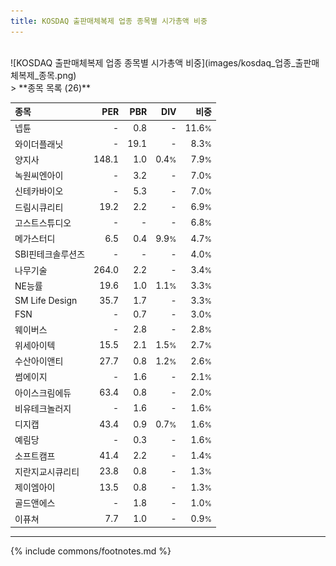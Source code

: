 ```yaml
---
title: KOSDAQ 출판매체복제 업종 종목별 시가총액 비중
---
```

<br>
![KOSDAQ 출판매체복제 업종 종목별 시가총액 비중](images/kosdaq_업종_출판매체복제_종목.png)
<br>
> **종목 목록 (26)**<a id="list"></a>

| **종목** | **PER** | **PBR** | **DIV** | **비중** |
| :------- | ------: | ------: | ------: | -------: |
| 넵튠 | - | 0.8 | - | 11.6<small>%</small> |
| 와이더플래닛 | - | 19.1 | - | 8.3<small>%</small> |
| 양지사 | 148.1 | 1.0 | 0.4<small>%</small> | 7.9<small>%</small> |
| 녹원씨엔아이 | - | 3.2 | - | 7.0<small>%</small> |
| 신테카바이오 | - | 5.3 | - | 7.0<small>%</small> |
| 드림시큐리티 | 19.2 | 2.2 | - | 6.9<small>%</small> |
| 고스트스튜디오 | - | - | - | 6.8<small>%</small> |
| 메가스터디 | 6.5 | 0.4 | 9.9<small>%</small> | 4.7<small>%</small> |
| SBI핀테크솔루션즈 | - | - | - | 4.0<small>%</small> |
| 나무기술 | 264.0 | 2.2 | - | 3.4<small>%</small> |
| NE능률 | 19.6 | 1.0 | 1.1<small>%</small> | 3.3<small>%</small> |
| SM Life Design | 35.7 | 1.7 | - | 3.3<small>%</small> |
| FSN | - | 0.7 | - | 3.0<small>%</small> |
| 웨이버스 | - | 2.8 | - | 2.8<small>%</small> |
| 위세아이텍 | 15.5 | 2.1 | 1.5<small>%</small> | 2.7<small>%</small> |
| 수산아이앤티 | 27.7 | 0.8 | 1.2<small>%</small> | 2.6<small>%</small> |
| 썸에이지 | - | 1.6 | - | 2.1<small>%</small> |
| 아이스크림에듀 | 63.4 | 0.8 | - | 2.0<small>%</small> |
| 비유테크놀러지 | - | 1.6 | - | 1.6<small>%</small> |
| 디지캡 | 43.4 | 0.9 | 0.7<small>%</small> | 1.6<small>%</small> |
| 예림당 | - | 0.3 | - | 1.6<small>%</small> |
| 소프트캠프 | 41.4 | 2.2 | - | 1.4<small>%</small> |
| 지란지교시큐리티 | 23.8 | 0.8 | - | 1.3<small>%</small> |
| 제이엠아이 | 13.5 | 0.8 | - | 1.3<small>%</small> |
| 골드앤에스 | - | 1.8 | - | 1.0<small>%</small> |
| 이퓨쳐 | 7.7 | 1.0 | - | 0.9<small>%</small> |

---
{% include commons/footnotes.md %}
